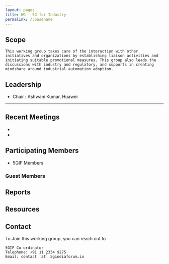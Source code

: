 ```yaml
---
layout: pages
title: WG - 5G for Industry
permalink: /:basename
---
```


## Scope

```
This working group takes care of the interaction with other initiatives and organizations by establishing liaison activities and initiating suitable promotional measures. This group also leads the discussions with industry and regulatory, and supports in creating mindshare around industrial automation adoption.

```

## Leadership 
- Chair : Ashwani Kumar, Huawei

--------------------
 
## Recent Meetings
- 
- 

## Participating Members 
- 5GIF Members

### Guest Members


## Reports


## Resources


## Contact
To Join this working group, you can reach out to
```
5GIF Co-ordinator
Telephone: +91 11 2334 9275
Email: contact `at` 5gindiaforum.in
```

